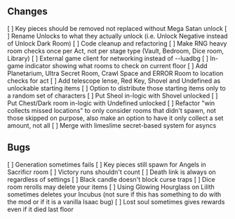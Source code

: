## Changes
[ ] Key pieces should be removed not replaced without Mega Satan unlock
[ ] Rename Unlocks to what they actually unlock (i.e. Unlock Negative instead of Unlock Dark Room)
[ ] Code cleanup and refactoring
[ ] Make RNG heavy room checks once per Act, not per stage type (Vault, Bedroom, Dice room, Library)
[ ] External game client for networking instead of --luadbg
[ ] In-game indicator showing what rooms to check on current floor
[ ] Add Planetarium, Ultra Secret Room, Crawl Space and ERROR Room to location checks for act
[ ] Add telescope lense, Red Key, Shovel and Undefined as unlockable starting items
[ ] Option to distribute those starting items only to a random set of characters
[ ] Put Sheol in-logic with Shovel unlocked
[ ] Put Chest/Dark room in-logic with Undefined unlocked
[ ] Refactor "win collects missed locations" to only consider rooms that didn't spawn, not those skipped on purpose, also make an option to have it only collect a set amount, not all
[ ] Merge with limeslime secret-based system for asyncs

## Bugs
[ ] Generation sometimes fails
[ ] Key pieces still spawn for Angels in Sacrificr room
[ ] Victory runs shouldn't count
[ ] Death link is always on regardless of settings
[ ] Black candle doesn't block curse traps
[ ] Dice room rerolls may delete your items
[ ] Using Glowing Hourglass on Lilith sometimes deletes your Incubus (not sure if this has something to do with the mod or if it is a vanilla Isaac bug)
[ ] Lost soul sometimes gives rewards even if it died last floor
